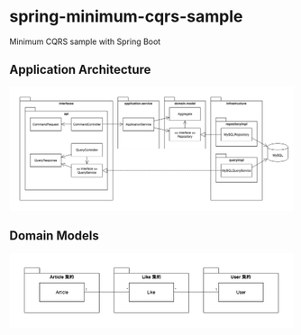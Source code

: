 # spring-minimum-cqrs-sample

Minimum CQRS sample with Spring Boot

## Application Architecture

![architecture.png](doc/architecture.png)

## Domain Models

![model.png](doc/model.png)
